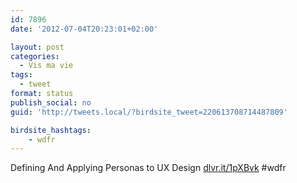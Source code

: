 ```yaml
---
id: 7896
date: '2012-07-04T20:23:01+02:00'

layout: post
categories:
  - Vis ma vie
tags:
  - tweet
format: status
publish_social: no
guid: 'http://tweets.local/?birdsite_tweet=220613708714487809'

birdsite_hashtags:
    - wdfr
---
```


Defining And Applying Personas to UX Design [dlvr.it/1pXBvk](http://dlvr.it/1pXBvk) #wdfr